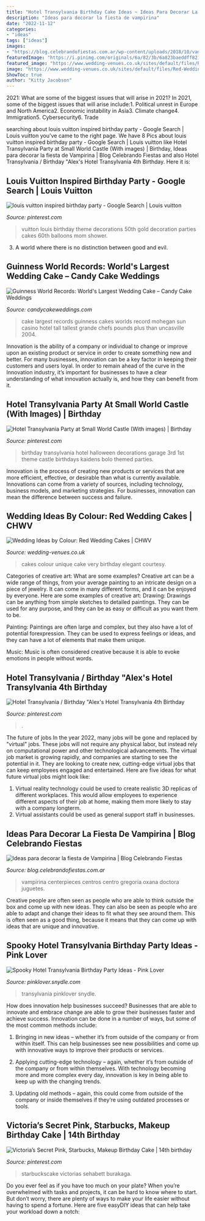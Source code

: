```yaml
---
title: "Hotel Transylvania Birthday Cake Ideas ~ Ideas Para Decorar La Fiesta De Vampirina"
description: "Ideas para decorar la fiesta de vampirina"
date: "2022-11-12"
categories:
- "ideas"
tags: ["ideas"]
images:
- "https://blog.celebrandofiestas.com.ar/wp-content/uploads/2018/10/vampirina_ideas_fiesta_party_centro_de_mesa_centerpieces.jpg"
featuredImage: "https://i.pinimg.com/originals/6a/82/3b/6a823baeddff821e989de7f97b9350b2.jpg"
featured_image: "https://www.wedding-venues.co.uk/sites/default/files/Red-Wedding-Cakes-veryuniquecakes.jpg"
image: "https://www.wedding-venues.co.uk/sites/default/files/Red-Wedding-Cakes-veryuniquecakes.jpg"
ShowToc: true
author: "Kitty Jacobson"
---
```



2021: What are some of the biggest issues that will arise in 2021?
In 2021, some of the biggest issues that will arise include:1. Political unrest in Europe and North America2. Economic instability in Asia3. Climate change4. Immigration5. Cybersecurity6. Trade
	

		
searching about louis vuitton inspired birthday party - Google Search | Louis vuitton you've came to the right page. We have 8 Pics about louis vuitton inspired birthday party - Google Search | Louis vuitton like Hotel Transylvania Party at Small World Castle (With images) | Birthday, Ideas para decorar la fiesta de Vampirina | Blog Celebrando Fiestas and also Hotel Transylvania / Birthday &quot;Alex&#039;s Hotel Transylvania 4th Birthday. Here it is:
		
    
## Louis Vuitton Inspired Birthday Party - Google Search | Louis Vuitton

<img loading=lazy src="https://i.pinimg.com/originals/ca/fa/67/cafa679c2711eb963a7f906ed156a751.jpg" onerror="this.onerror=null;this.src='https://tse3.mm.bing.net/th?id=OIP.TIsgYyrBWLwsWSQyesfcdQHaJ4&amp;pid=15.1';" alt="louis vuitton inspired birthday party - Google Search | Louis vuitton">

_Source: pinterest.com_

>vuitton louis birthday theme decorations 50th gold decoration parties cakes 60th balloons mom shower. 

	

3. A world where there is no distinction between good and evil. 

    
## Guinness World Records: World&#039;s Largest Wedding Cake – Candy Cake Weddings

<img loading=lazy src="http://cdn.shopify.com/s/files/1/0222/0474/files/guiness-worlds-records-largest-wedding-cake_grande.jpg?12529" onerror="this.onerror=null;this.src='https://tse4.mm.bing.net/th?id=OIP.fGYvgzhK4pohNyGYl6wcKgAAAA&amp;pid=15.1';" alt="Guinness World Records: World&#039;s Largest Wedding Cake – Candy Cake Weddings">

_Source: candycakeweddings.com_

>cake largest records guinness cakes worlds record mohegan sun casino hotel tall tallest grande chefs pounds plus than uncasville 2004. 

	

Innovation is the ability of a company or individual to change or improve upon an existing product or service in order to create something new and better. For many businesses, innovation can be a key factor in keeping their customers and users loyal. In order to remain ahead of the curve in the Innovation industry, it’s important for businesses to have a clear understanding of what innovation actually is, and how they can benefit from it.

    
## Hotel Transylvania Party At Small World Castle (With Images) | Birthday

<img loading=lazy src="https://i.pinimg.com/originals/2a/0a/e0/2a0ae075a795eebed041224cf82cb827.jpg" onerror="this.onerror=null;this.src='https://tse1.mm.bing.net/th?id=OIP.-YhRWT0y9tEp304rrN3_bwHaJ4&amp;pid=15.1';" alt="Hotel Transylvania Party at Small World Castle (With images) | Birthday">

_Source: pinterest.com_

>birthday transylvania hotel halloween decorations garage 3rd 1st theme castle birthdays kaidens bolo themed parties. 

	

Innovation is the process of creating new products or services that are more efficient, effective, or desirable than what is currently available. Innovations can come from a variety of sources, including technology, business models, and marketing strategies. For businesses, innovation can mean the difference between success and failure.

    
## Wedding Ideas By Colour: Red Wedding Cakes | CHWV

<img loading=lazy src="https://www.wedding-venues.co.uk/sites/default/files/Red-Wedding-Cakes-veryuniquecakes.jpg" onerror="this.onerror=null;this.src='https://tse4.mm.bing.net/th?id=OIP.HlX-GYVL9fVP3B0TAdeEfQHaMj&amp;pid=15.1';" alt="Wedding Ideas by Colour: Red Wedding Cakes | CHWV">

_Source: wedding-venues.co.uk_

>cakes colour unique cake very birthday elegant courtesy. 

	

Categories of creative art: What are some examples?
Creative art can be a wide range of things, from your average painting to an intricate design on a piece of jewelry. It can come in many different forms, and it can be enjoyed by everyone. Here are some examples of creative art:
Drawing: Drawings can be anything from simple sketches to detailed paintings. They can be used for any purpose, and they can be as easy or difficult as you want them to be.

Painting: Paintings are often large and complex, but they also have a lot of potential forexpression. They can be used to express feelings or ideas, and they can have a lot of elements that make them unique.

Music: Music is often considered creative because it is able to evoke emotions in people without words.

    
## Hotel Transylvania / Birthday &quot;Alex&#039;s Hotel Transylvania 4th Birthday

<img loading=lazy src="https://i.pinimg.com/originals/87/f0/3e/87f03eb9013bac8a0e365a1f7898db8b.jpg" onerror="this.onerror=null;this.src='https://tse2.mm.bing.net/th?id=OIP.yFjBOenuT1aKDeS9QANoHAHaFt&amp;pid=15.1';" alt="Hotel Transylvania / Birthday &quot;Alex&#039;s Hotel Transylvania 4th Birthday">

_Source: pinterest.com_

>. 

	

The future of jobs
In the year 2022, many jobs will be gone and replaced by "virtual" jobs. These jobs will not require any physical labor, but instead rely on computational power and other technological advancements. The virtual job market is growing rapidly, and companies are starting to see the potential in it. They are looking to create new, cutting-edge virtual jobs that can keep employees engaged and entertained. Here are five ideas for what future virtual jobs might look like: 
1. Virtual reality technology could be used to create realistic 3D replicas of different workplaces. This would allow employees to experience different aspects of their job at home, making them more likely to stay with a company longterm. 
2. Virtual assistants could be used as general support staff in businesses.

    
## Ideas Para Decorar La Fiesta De Vampirina | Blog Celebrando Fiestas

<img loading=lazy src="https://blog.celebrandofiestas.com.ar/wp-content/uploads/2018/10/vampirina_ideas_fiesta_party_centro_de_mesa_centerpieces.jpg" onerror="this.onerror=null;this.src='https://tse1.mm.bing.net/th?id=OIP.ObAVOtMKNDBrhmf6YIkgsgHaFj&amp;pid=15.1';" alt="Ideas para decorar la fiesta de Vampirina | Blog Celebrando Fiestas">

_Source: blog.celebrandofiestas.com.ar_

>vampirina centerpieces centros centro gregoria oxana doctora juguetes. 

	

Creative people are often seen as people who are able to think outside the box and come up with new ideas. They can also be seen as people who are able to adapt and change their ideas to fit what they see around them. This is often seen as a good thing, because it means that they can come up with ideas that are unique and innovative.

    
## Spooky Hotel Transylvania Birthday Party Ideas - Pink Lover

<img loading=lazy src="https://pinklover.snydle.com/files/2016/10/hotel-transylvania-party-cake.jpg" onerror="this.onerror=null;this.src='https://tse2.mm.bing.net/th?id=OIP.pO-ONGxZeUqj5atbHUTeowAAAA&amp;pid=15.1';" alt="Spooky Hotel Transylvania Birthday Party Ideas - Pink Lover">

_Source: pinklover.snydle.com_

>transylvania pinklover snydle. 

	

How does innovation help businesses succeed?
Businesses that are able to innovate and embrace change are able to grow their businesses faster and achieve success. Innovation can be done in a number of ways, but some of the most common methods include:
1. Bringing in new ideas – whether it’s from outside of the company or from within itself. This can help businesses see new possibilities and come up with innovative ways to improve their products or services.

2. Applying cutting-edge technology – again, whether it’s from outside of the company or from within themselves. With technology becoming more and more complex every day, innovation is key in being able to keep up with the changing trends.

3. Updating old methods – again, this could come from outside of the company or inside themselves if they’re using outdated processes or tools.

    
## Victoria’s Secret Pink, Starbucks, Makeup Birthday Cake | 14th Birthday

<img loading=lazy src="https://i.pinimg.com/originals/6a/82/3b/6a823baeddff821e989de7f97b9350b2.jpg" onerror="this.onerror=null;this.src='https://tse2.mm.bing.net/th?id=OIP.msS8wZVlKfNfpbLPxrEQMwHaJ4&amp;pid=15.1';" alt="Victoria’s Secret Pink, Starbucks, Makeup Birthday Cake | 14th birthday">

_Source: pinterest.com_

>starbuckscake victorias sehabett burakaga. 

	

Do you ever feel as if you have too much on your plate? When you’re overwhelmed with tasks and projects, it can be hard to know where to start. But don’t worry, there are plenty of ways to make your life easier without having to spend a fortune. Here are five easyDIY ideas that can help take your workload down a notch: 

